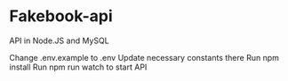 # Fakebook-api

API in Node.JS and MySQL

Change .env.example to .env
Update necessary constants there
Run npm install
Run npm run watch to start API
